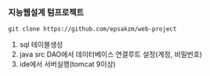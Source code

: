 ### 지능웹설계 텀프로젝트

```
git clone https://github.com/epsakzm/web-project
```
1. sql 테이블생성
2. java src DAO에서 데이터베이스 연결루트 설정(계정, 비밀번호)
3. ide에서 서버실행(tomcat 9이상)
